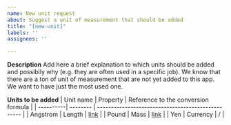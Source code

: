 ```yaml
---
name: New unit request
about: Suggest a unit of measurement that should be added
title: "[new-unit]"
labels: ''
assignees: ''

---
```


<!---
⚠️ Are asking about adding a new currency? ⚠️
Converter NOW is a free and open source project. The amount of donations it
receives are too low to pay an exchange rate api service. At the moment we are
using the free exchange rate api of the european central bank, it provides a lot
of conversions (but not all). You can check the supported currencies here:
https://www.ecb.europa.eu/stats/policy_and_exchange_rates/euro_reference_exchange_rates/html/index.en.html
Don't open a new issue if the currency you would like to see is not supported by
this service.
-->

**Description**
Add here a brief explanation to which units should be added and possibily why
(e.g. they are often used in a specific job). We know that there are a ton of
unit of measurement that are not yet added to this app. We want to have just the
most used one.

**Units to be added**
| Unit name | Property | Reference to the conversion formula                |
| ----------| -------- | -------------------------------------------------- |
| Angstrom  | Length   | [link](https://en.wikipedia.org/wiki/Angstrom)     |
| Pound     | Mass     | [link](https://en.wikipedia.org/wiki/Pound_(mass)) |
| Yen       | Currency | /                                                  |